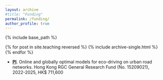 ```yaml
---
layout: archive
#title: "Funding"
permalink: /funding/
author_profile: true
---
```


{% include base_path %}

{% for post in site.teaching reversed %}
  {% include archive-single.html %}
{% endfor %}

- **<u>PI</u>**. Online and globally optimal models for eco-driving on urban road networks. Hong Kong RGC General Research Fund (No. 15209021), 2022-2025, HK$ 711,600

